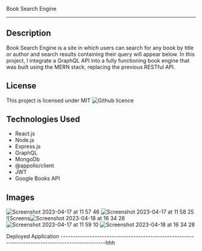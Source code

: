 Book Search Engine
______________________________________________________________________________________________

Description
----------------------------------------------------------------------------------------------
Book Search Engine is a site in which users can search for any book by title or author and search results containing their query will appear below. In this project, I integrate a GraphQL API into a fully functioning book engine that was built using the MERN stack, replacing the previous RESTful API.

License
----------------------------------------------------------------------------------------------
This project is licensed under MIT ![Github licence](http://img.shields.io/badge/license-MIT-blue.svg)

Technologies Used
----------------------------------------------------------------------------------------------
* React.js
* Node.js
* Express.js
* GraphQL
* MongoDb
* @appollo/client
* JWT
* Google Books API

Images
----------------------------------------------------------------------------------------------
![Screenshot 2023-04-17 at 11 57 46](https://user-images.githubusercontent.com/114526543/232467448-44772e10-a555-405f-8969-37bf57af86ec.png)
![Screenshot 2023-04-17 at 11 58 25](https://user-images.githubusercontent.com/114526543/232467473-7fce401a-1602-488a-9488-c8b9cdd0c675.png)
![Screens![Screenshot 2023-04-18 at 16 34 28](https://user-images.githubusercontent.com/114526543/232844676-f0d191f0-8d72-4bc5-b5e4-54e15b1aa150.png)
![Screenshot 2023-04-17 at 11 59 10](https://user-images.githubusercontent.com/114526543/232467502-3b01e3d7-9c1c-4e0a-ba8c-1920551779b5.png)
![Screenshot 2023-04-18 at 16 34 28](https://user-images.githubusercontent.com/114526543/232844807-7874e296-3254-453d-a305-aa34a31265f0.png)

Deployed Application
------------------------------------------------------------------------------------------------hhh
